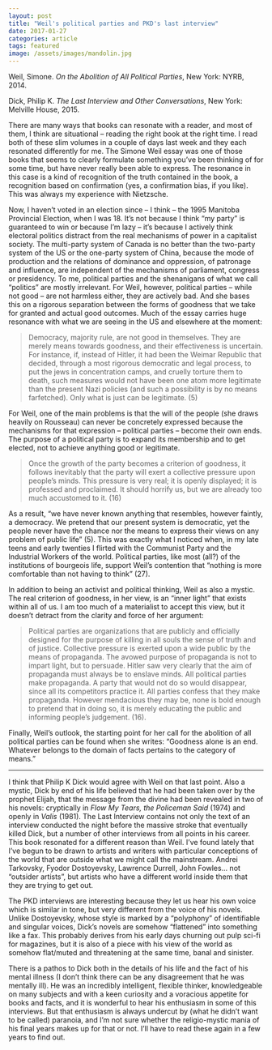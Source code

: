 ```yaml
---
layout: post
title: "Weil's political parties and PKD's last interview"
date: 2017-01-27
categories: article
tags: featured
image: /assets/images/mandolin.jpg
---
```


Weil, Simone. *On the Abolition of All Political Parties*, New York:
NYRB, 2014.

Dick, Philip K. *The Last Interview and Other Conversations*, New York:
Melville House, 2015.


There are many ways that books can resonate with a reader, and most of
them, I think are situational – reading the right book at the right
time. I read both of these slim volumes in a couple of days last week
and they each resonated differently for me. The Simone Weil essay was
one of those books that seems to clearly formulate something you’ve been
thinking of for some time, but have never really been able to express.
The resonance in this case is a kind of recognition of the truth
contained in the book, a recognition based on confirmation (yes, a
confirmation bias, if you like). This was always my experience with
Nietzsche.

Now, I haven’t voted in an election since – I think – the 1995 Manitoba
Provincial Election, when I was 18. It’s not because I think “my party”
is guaranteed to win or because I’m lazy – it’s because I actively think
electoral politics distract from the real mechanisms of power in a
capitalist society. The multi-party system of Canada is no better than
the two-party system of the US or the one-party system of China, because
the mode of production and the relations of dominance and oppression, of
patronage and influence, are independent of the mechanisms of
parliament, congress or presidency. To me, political parties and the
shenanigans of what we call “politics” are mostly irrelevant. For Weil,
however, political parties – while not good – are not harmless either,
they are actively bad. And she bases this on a rigorous separation
between the forms of goodness that we take for granted and actual good
outcomes. Much of the essay carries huge resonance with what we are
seeing in the US and elsewhere at the moment:

>Democracy, majority rule, are not good in themselves. They are merely
means towards goodness, and their effectiveness is uncertain. For
instance, if, instead of Hitler, it had been the Weimar Republic that
decided, through a most rigorous democratic and legal process, to put
the jews in concentration camps, and cruelly torture them to death, such
measures would not have been one atom more legitimate than the present
Nazi policies (and such a possibility is by no means farfetched). Only
what is just can be legitimate. (5)

For Weil, one of the main problems is that the will of the people (she
draws heavily on Rousseau) can never be concretely expressed because the
mechanisms for that expression – political parties – become their own
ends. The purpose of a political party is to expand its membership and
to get elected, not to achieve anything good or legitimate.

>Once the growth of the party becomes a criterion of goodness, it
follows inevitably that the party will exert a collective pressure upon
people’s minds. This pressure is very real; it is openly displayed; it
is professed and proclaimed. It should horrify us, but we are already
too much accustomed to it. (16)

As a result, “we have never known anything that resembles, however
faintly, a democracy. We pretend that our present system is democratic,
yet the people never have the chance nor the means to express their
views on any problem of public life” (5). This was exactly what I
noticed when, in my late teens and early twenties I flirted with the
Communist Party and the Industrial Workers of the world. Political
parties, like most (all?) of the institutions of bourgeois life, support
Weil’s contention that “nothing is more comfortable than not having to
think” (27).

In addition to being an activist and political thinking, Weil as also a
mystic. The real criterion of goodness, in her view, is an “inner light”
that exists within all of us. I am too much of a materialist to accept
this view, but it doesn’t detract from the clarity and force of her
argument:

>Political parties are organizations that are publicly and officially
designed for the purpose of killing in all souls the sense of truth and
of justice. Collective pressure is exerted upon a wide public by the
means of propaganda. The avowed purpose of propaganda is not to impart
light, but to persuade. Hitler saw very clearly that the aim of
propaganda must always be to enslave minds. All political parties make
propaganda. A party that would not do so would disappear, since all its
competitors practice it. All parties confess that they make propaganda.
However mendacious they may be, none is bold enough to pretend that in
doing so, it is merely educating the public and informing people’s
judgement. (16).

Finally, Weil’s outlook, the starting point for her call for the
abolition of all political parties can be found when she writes:
“Goodness alone is an end. Whatever belongs to the domain of facts
pertains to the category of means.”

---

I think that Philip K Dick would agree with Weil on that last point.
Also a mystic, Dick by end of his life believed that he had been taken
over by the prophet Elijah, that the message from the divine had been
revealed in two of his novels: cryptically in *Flow My Tears, the
Policeman Said* (1974) and openly in *Valis* (1981). The Last Interview
contains not only the text of an interview conducted the night before
the massive stroke that eventually killed Dick, but a number of other
interviews from all points in his career. This book resonated for a
different reason than Weil. I’ve found lately that I’ve begun to be
drawn to artists and writers with particular conceptions of the world
that are outside what we might call the mainstream. Andrei Tarkovsky,
Fyodor Dostoyevsky, Lawrence Durrell, John Fowles… not “outsider
artists”, but artists who have a different world inside them that they
are trying to get out.

The PKD interviews are interesting because they let us hear his own
voice which is similar in tone, but very different from the voice of his
novels. Unlike Dostoyevsky, whose style is marked by a “polyphony” of
identifiable and singular voices, Dick’s novels are somehow “flattened”
into something like a fax. This probably derives from his early days
churning out pulp sci-fi for magazines, but it is also of a piece with
his view of the world as somehow flat/muted and threatening at the same
time, banal and sinister.

There is a pathos to Dick both in the details of his life and the
fact of his mental illness (I don’t think there can be any disagreement
that he was mentally ill). He was an incredibly intelligent, flexible
thinker, knowledgeable on many subjects and with a keen curiosity and a
voracious appetite for books and facts, and it is wonderful to hear his
enthusiasm in some of this interviews. But that enthusiasm is always
undercut by (what he didn’t want to be called) paranoia, and I’m not
sure whether the religio-mystic mania of his final years makes up for
that or not. I’ll have to read these again in a few years to find out.
